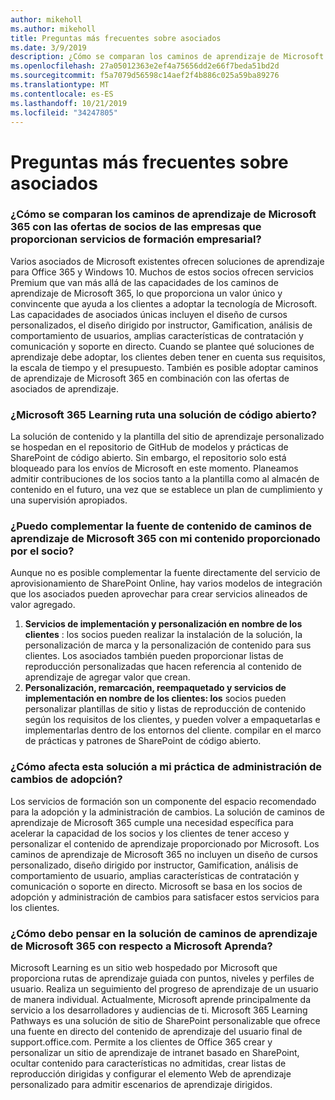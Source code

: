 ```yaml
---
author: mikeholl
ms.author: mikeholl
title: Preguntas más frecuentes sobre asociados
ms.date: 3/9/2019
description: ¿Cómo se comparan los caminos de aprendizaje de Microsoft 365 con las ofertas de socios de las empresas que proporcionan servicios de formación empresarial?
ms.openlocfilehash: 27a05012363e2ef4a75656dd2e66f7beda51bd2d
ms.sourcegitcommit: f5a7079d56598c14aef2f4b886c025a59ba89276
ms.translationtype: MT
ms.contentlocale: es-ES
ms.lasthandoff: 10/21/2019
ms.locfileid: "34247805"
---
```

# <a name="partner-frequently-asked-questions"></a>Preguntas más frecuentes sobre asociados

### <a name="how-does-microsoft-365-learning-pathways-compare-to-partner-offerings-from-companies-that-provide-enterprise-training-services"></a>¿Cómo se comparan los caminos de aprendizaje de Microsoft 365 con las ofertas de socios de las empresas que proporcionan servicios de formación empresarial?
Varios asociados de Microsoft existentes ofrecen soluciones de aprendizaje para Office 365 y Windows 10. Muchos de estos socios ofrecen servicios Premium que van más allá de las capacidades de los caminos de aprendizaje de Microsoft 365, lo que proporciona un valor único y convincente que ayuda a los clientes a adoptar la tecnología de Microsoft. Las capacidades de asociados únicas incluyen el diseño de cursos personalizados, el diseño dirigido por instructor, Gamification, análisis de comportamiento de usuarios, amplias características de contratación y comunicación y soporte en directo. Cuando se plantee qué soluciones de aprendizaje debe adoptar, los clientes deben tener en cuenta sus requisitos, la escala de tiempo y el presupuesto. También es posible adoptar caminos de aprendizaje de Microsoft 365 en combinación con las ofertas de asociados de aprendizaje.
 
### <a name="is-microsoft-365-learning-pathways-an-open-source-solution"></a>¿Microsoft 365 Learning ruta una solución de código abierto?
La solución de contenido y la plantilla del sitio de aprendizaje personalizado se hospedan en el repositorio de GitHub de modelos y prácticas de SharePoint de código abierto. Sin embargo, el repositorio solo está bloqueado para los envíos de Microsoft en este momento. Planeamos admitir contribuciones de los socios tanto a la plantilla como al almacén de contenido en el futuro, una vez que se establece un plan de cumplimiento y una supervisión apropiados.  

### <a name="can-i-supplement-the-microsoft-365-learning-pathways-content-feed-with-my-partner-provided-content"></a>¿Puedo complementar la fuente de contenido de caminos de aprendizaje de Microsoft 365 con mi contenido proporcionado por el socio? 
Aunque no es posible complementar la fuente directamente del servicio de aprovisionamiento de SharePoint Online, hay varios modelos de integración que los asociados pueden aprovechar para crear servicios alineados de valor agregado.

1. **Servicios de implementación y personalización en nombre de los clientes** : los socios pueden realizar la instalación de la solución, la personalización de marca y la personalización de contenido para sus clientes. Los asociados también pueden proporcionar listas de reproducción personalizadas que hacen referencia al contenido de aprendizaje de agregar valor que crean. 
2. **Personalización, remarcación, reempaquetado y servicios de implementación en nombre de los clientes: los** socios pueden personalizar plantillas de sitio y listas de reproducción de contenido según los requisitos de los clientes, y pueden volver a empaquetarlas e implementarlas dentro de los entornos del cliente. compilar en el marco de prácticas y patrones de SharePoint de código abierto. 

### <a name="how-does-this-solution-affect-my-adoption-change-management-practice"></a>¿Cómo afecta esta solución a mi práctica de administración de cambios de adopción? 
Los servicios de formación son un componente del espacio recomendado para la adopción y la administración de cambios. La solución de caminos de aprendizaje de Microsoft 365 cumple una necesidad específica para acelerar la capacidad de los socios y los clientes de tener acceso y personalizar el contenido de aprendizaje proporcionado por Microsoft. Los caminos de aprendizaje de Microsoft 365 no incluyen un diseño de cursos personalizado, diseño dirigido por instructor, Gamification, análisis de comportamiento de usuario, amplias características de contratación y comunicación o soporte en directo. Microsoft se basa en los socios de adopción y administración de cambios para satisfacer estos servicios para los clientes. 

### <a name="how-should-i-think-of-the-microsoft-365-learning-pathways-solution-with-respect-to-microsoft-learn"></a>¿Cómo debo pensar en la solución de caminos de aprendizaje de Microsoft 365 con respecto a Microsoft Aprenda?
Microsoft Learning es un sitio web hospedado por Microsoft que proporciona rutas de aprendizaje guiada con puntos, niveles y perfiles de usuario. Realiza un seguimiento del progreso de aprendizaje de un usuario de manera individual. Actualmente, Microsoft aprende principalmente da servicio a los desarrolladores y audiencias de ti. Microsoft 365 Learning Pathways es una solución de sitio de SharePoint personalizable que ofrece una fuente en directo del contenido de aprendizaje del usuario final de support.office.com. Permite a los clientes de Office 365 crear y personalizar un sitio de aprendizaje de intranet basado en SharePoint, ocultar contenido para características no admitidas, crear listas de reproducción dirigidas y configurar el elemento Web de aprendizaje personalizado para admitir escenarios de aprendizaje dirigidos.
